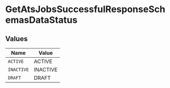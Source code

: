 # GetAtsJobsSuccessfulResponseSchemasDataStatus


## Values

| Name       | Value      |
| ---------- | ---------- |
| `ACTIVE`   | ACTIVE     |
| `INACTIVE` | INACTIVE   |
| `DRAFT`    | DRAFT      |
